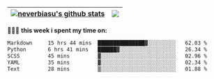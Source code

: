 | <a href="https://github.com/neverbiasu"><img align="center" src="https://github-readme-stats.vercel.app/api?username=neverbiasu&theme=dracula&show_icons=true&hide_border=true&count_private=true" alt="neverbiasu's github stats" /></a> | <a href="https://github.com/neverbiasu"><img align="center" src="https://github-readme-stats.vercel.app/api/top-langs/?username=neverbiasu&theme=dracula&show_icons=true&hide_border=true&layout=compact" /></a> |
| ------------- | ------------- |

👨🏾‍💻 **this week i spent my time on:**
<!--START_SECTION:waka-->

```txt
Markdown     15 hrs 44 mins  ███████████████▓░░░░░░░░░   62.03 %
Python       6 hrs 41 mins   ██████▓░░░░░░░░░░░░░░░░░░   26.34 %
SCSS         45 mins         ▓░░░░░░░░░░░░░░░░░░░░░░░░   02.96 %
YAML         35 mins         ▓░░░░░░░░░░░░░░░░░░░░░░░░   02.34 %
Text         28 mins         ▒░░░░░░░░░░░░░░░░░░░░░░░░   01.88 %
```

<!--END_SECTION:waka-->
